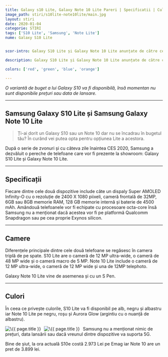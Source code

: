 ```yaml
---
title: Galaxy s10 Lite, Galaxy Note 10 Lite Pareri | Specificatii | Culori 
image_path: stiri/s10lite-note10lite/main.jpg
layout: stiri
date: 2020-01-04
categorie: STIRI
tags: ['S10 Lite', 'Samsung', 'Note Lite']
nume: Galaxy S10 Lite


scor-intro: Galaxy S10 Lite și Galaxy Note 10 Lite anunțate de către cei de la Samsung înaintea CES 2020.

description: Galaxy S10 Lite și Galaxy Note 10 Lite anunțate de către cei de la Samsung înaintea CES 2020.

colors: ['red', 'green', 'blue', 'orange']

---
```

_O variantă de buget a lui Galaxy S10 va fi disponibilă, însă momentan nu sunt disponibile prețuri sau data de lansare._

---
## Samsung Galaxy S10 Lite și Samsung Galaxy Note 10 Lite

> Ți-ai dorit un Galaxy S10 sau un Note 10 dar nu se încadrau în bugetul tău? În curând vei putea opta pentru opțiunea Lite a acestora.

După o serie de zvonuri și cu câteva zile înaintea CES 2020, Samsung a dezvăluit o pereche de telefoane care vor fi prezente la showroom: Galaxy S10 Lite și Galaxy Note 10 Lite.

---
## Specificații

Fiecare dintre cele două dispozitive include câte un dispaly Super AMOLED Infinity-O cu o rezoluție de 2400 X 1080 piixeli, cameră frontală de 32MP, 6GB sau 8GB memorie RAM, 128 GB memorie internă și baterie de 4500 mAh. Amândouă telefoanele vor fi echipate cu procesoare octa-core însă Samsung nu a menționat dacă acestea vor fi pe platformă Qualcomm Snapdragon sau pe cea proprie Exynos silicon.

---
## Camere

Diferențele principale dintre cele două telefoane se regăsesc în camera triplă de pe spate. S10 Lite are o cameră de 12 MP ultra-wide, o cameră de 48 MP wide și o cameră macro de 5 MP. Note 10 Lite include o cameră de 12 MP ultra-wide, o cameră de 12 MP wide și una de 12MP telephoto.

Galaxy Note 10 Lite vine de asemenea și cu un S Pen.

---
## Culori

În ceea ce privește culorile, S10 Lite va fi disponibil pe alb, negru și albastru iar  Note 10 Lite pe negru, roșu și Aurora Glow (argintiu cu o nuanță de albastru).

<img src="{{ site.url }}/assets/images/reviews/s10lite-note10lite/s10lite.jpg"
     alt="\{{ page.title }}"
     style="float: left; margin-right: 10px;" />
		 
<img src="{{ site.url }}/assets/images/reviews/s10lite-note10lite/note10lite.jpg"
     alt="\{{ page.title }}"
     style="float: left; margin-right: 10px;" />
		 
Samsung nu a menționat nimic de prețuri, data lansării sau dacă vreunul dintre dispozitive va suporta 5G. 

Bine de șiut, la ora actuală S10e costă 2.973 Lei pe Emag iar Note 10 are un pret de 3.899 lei.


